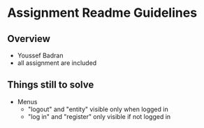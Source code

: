 # Assignment Readme Guidelines

## Overview

- Youssef Badran
- all assignment are included


## Things still to solve

- Menus
  - "logout" and "entity" visible only when logged in
  - "log in" and "register" only visible if not logged in
